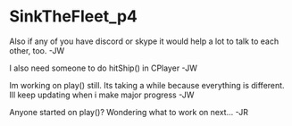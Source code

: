 # SinkTheFleet_p4

Also if any of you have discord or skype it would help a lot to talk to each other, too. -JW

I also need someone to do hitShip() in CPlayer -JW

Im working on play() still. Its taking a while because everything is different. Ill keep updating when i make major progress -JW

Anyone started on play()? Wondering what to work on next... -JR
